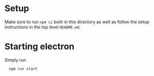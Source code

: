 # Setup

Make sure to run `npm ci` both in this directory as well as follow the setup
instructions in the top level `README.md`.

# Starting electron

Simply run
    
      npm run start

